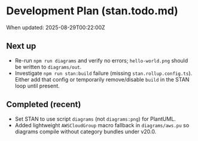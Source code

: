# Development Plan (stan.todo.md)

When updated: 2025-08-29T00:22:00Z

## Next up

- Re-run `npm run diagrams` and verify no errors; `hello-world.png`
  should be written to `diagrams/out`.
- Investigate `npm run stan:build` failure (missing
  `stan.rollup.config.ts`). Either add that config or temporarily
  remove/disable `build` in the STAN loop until present.

## Completed (recent)

- Set STAN to use script `diagrams` (not `diagrams:png`) for PlantUML.
- Added lightweight `AWSCloudGroup` macro fallback in `diagrams/aws.pu`
  so diagrams compile without category bundles under v20.0.
